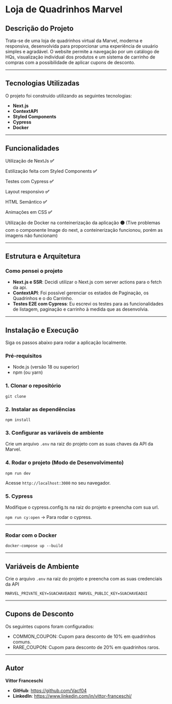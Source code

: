 # Loja de Quadrinhos Marvel

## **Descrição do Projeto**

Trata-se de uma loja de quadrinhos virtual da Marvel, moderna e responsiva, desenvolvida para proporcionar uma experiência de usuário simples e agradável. O website permite a navegação por um catálogo de HQs, visualização individual dos produtos e um sistema de carrinho de compras com a possibilidade de aplicar cupons de desconto.

---

## **Tecnologias Utilizadas**

O projeto foi construído utilizando as seguintes tecnologias:

- **Next.js**
- **ContextAPI**
- **Styled Components**
- **Cypress**
- **Docker**

---

## **Funcionalidades**

Utilização de NextJs **✅**

Estilização feita com Styled Components **✅**

Testes com Cypress **✅**

Layout responsivo **✅**

HTML Semântico **✅**

Animações em CSS **✅**

Utilização de Docker na conteinerização da aplicação **🟡** (Tive problemas com o componente Image do next, a conteinerização funcionou, porém as imagens não funcionam)

---

## **Estrutura e Arquitetura**

### **Como pensei o projeto**

- **Next.js e SSR**: Decidi utilizar o Next.js com server actions para o fetch da api.
- **ContextAPI**: Foi possível gerenciar os estados de Paginação, os Quadrinhos e o do Carrinho.
- **Testes E2E com Cypress**: Eu escrevi os testes para as funcionalidades de listagem, paginação e carrinho à medida que as desenvolvia.

---

## **Instalação e Execução**

Siga os passos abaixo para rodar a aplicação localmente.

### Pré-requisitos

- Node.js (versão 18 ou superior)
- npm (ou yarn)

### 1. Clonar o repositório

`git clone` 

### 2. Instalar as dependências

`npm install`

### 3. Configurar as variáveis de ambiente

Crie um arquivo `.env` na raiz do projeto com as suas chaves da API da Marvel.

### 4. Rodar o projeto (Modo de Desenvolvimento)

`npm run dev`

Acesse `http://localhost:3000` no seu navegador.

### 5. Cypress

Modifique o cypress.config.ts na raiz do projeto e preencha com sua url.

`npm run cy:open` → Para rodar o cypress.

---

### Rodar com o Docker

`docker-compose up --build`

---

## **Variáveis de Ambiente**

Crie o arquivo `.env` na raiz do projeto e preencha com as suas credenciais da API

`MARVEL_PRIVATE_KEY=SUACHAVEAQUI
MARVEL_PUBLIC_KEY=SUACHAVEAQUI`

---

## **Cupons de Desconto**

Os seguintes cupons foram configurados:

- COMMON_COUPON: Cupom para desconto de 10% em quadrinhos comuns.
- RARE_COUPON: Cupom para desconto de 20% em quadrinhos raros.

---

## **Autor**

**Víttor Franceschi**

- **GitHub**: https://github.com/Vacf04
- **LinkedIn**: https://www.linkedin.com/in/vittor-franceschi/
